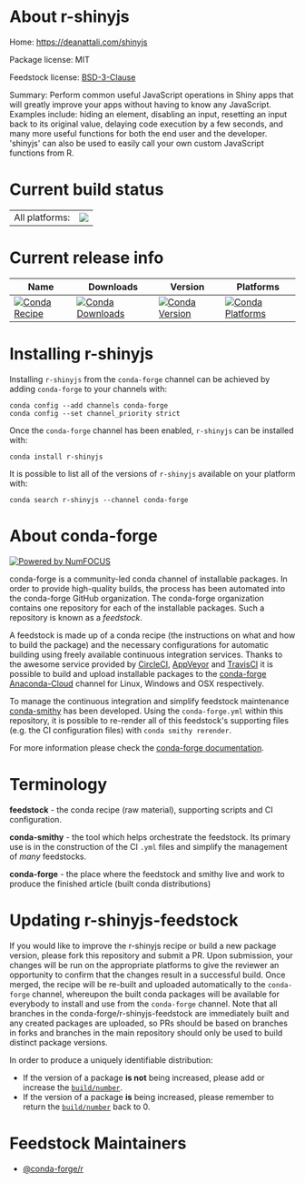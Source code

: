 About r-shinyjs
===============

Home: https://deanattali.com/shinyjs

Package license: MIT

Feedstock license: [BSD-3-Clause](https://github.com/conda-forge/r-shinyjs-feedstock/blob/master/LICENSE.txt)

Summary: Perform common useful JavaScript operations in Shiny apps that will greatly improve your apps without having to know any JavaScript. Examples include: hiding an element, disabling an input, resetting an input back to its original value, delaying code execution by a few seconds, and many more useful functions for both the end user and the developer. 'shinyjs' can also be used to easily call your own custom JavaScript functions from R.

Current build status
====================


<table><tr><td>All platforms:</td>
    <td>
      <a href="https://dev.azure.com/conda-forge/feedstock-builds/_build/latest?definitionId=1611&branchName=master">
        <img src="https://dev.azure.com/conda-forge/feedstock-builds/_apis/build/status/r-shinyjs-feedstock?branchName=master">
      </a>
    </td>
  </tr>
</table>

Current release info
====================

| Name | Downloads | Version | Platforms |
| --- | --- | --- | --- |
| [![Conda Recipe](https://img.shields.io/badge/recipe-r--shinyjs-green.svg)](https://anaconda.org/conda-forge/r-shinyjs) | [![Conda Downloads](https://img.shields.io/conda/dn/conda-forge/r-shinyjs.svg)](https://anaconda.org/conda-forge/r-shinyjs) | [![Conda Version](https://img.shields.io/conda/vn/conda-forge/r-shinyjs.svg)](https://anaconda.org/conda-forge/r-shinyjs) | [![Conda Platforms](https://img.shields.io/conda/pn/conda-forge/r-shinyjs.svg)](https://anaconda.org/conda-forge/r-shinyjs) |

Installing r-shinyjs
====================

Installing `r-shinyjs` from the `conda-forge` channel can be achieved by adding `conda-forge` to your channels with:

```
conda config --add channels conda-forge
conda config --set channel_priority strict
```

Once the `conda-forge` channel has been enabled, `r-shinyjs` can be installed with:

```
conda install r-shinyjs
```

It is possible to list all of the versions of `r-shinyjs` available on your platform with:

```
conda search r-shinyjs --channel conda-forge
```


About conda-forge
=================

[![Powered by NumFOCUS](https://img.shields.io/badge/powered%20by-NumFOCUS-orange.svg?style=flat&colorA=E1523D&colorB=007D8A)](http://numfocus.org)

conda-forge is a community-led conda channel of installable packages.
In order to provide high-quality builds, the process has been automated into the
conda-forge GitHub organization. The conda-forge organization contains one repository
for each of the installable packages. Such a repository is known as a *feedstock*.

A feedstock is made up of a conda recipe (the instructions on what and how to build
the package) and the necessary configurations for automatic building using freely
available continuous integration services. Thanks to the awesome service provided by
[CircleCI](https://circleci.com/), [AppVeyor](https://www.appveyor.com/)
and [TravisCI](https://travis-ci.com/) it is possible to build and upload installable
packages to the [conda-forge](https://anaconda.org/conda-forge)
[Anaconda-Cloud](https://anaconda.org/) channel for Linux, Windows and OSX respectively.

To manage the continuous integration and simplify feedstock maintenance
[conda-smithy](https://github.com/conda-forge/conda-smithy) has been developed.
Using the ``conda-forge.yml`` within this repository, it is possible to re-render all of
this feedstock's supporting files (e.g. the CI configuration files) with ``conda smithy rerender``.

For more information please check the [conda-forge documentation](https://conda-forge.org/docs/).

Terminology
===========

**feedstock** - the conda recipe (raw material), supporting scripts and CI configuration.

**conda-smithy** - the tool which helps orchestrate the feedstock.
                   Its primary use is in the construction of the CI ``.yml`` files
                   and simplify the management of *many* feedstocks.

**conda-forge** - the place where the feedstock and smithy live and work to
                  produce the finished article (built conda distributions)


Updating r-shinyjs-feedstock
============================

If you would like to improve the r-shinyjs recipe or build a new
package version, please fork this repository and submit a PR. Upon submission,
your changes will be run on the appropriate platforms to give the reviewer an
opportunity to confirm that the changes result in a successful build. Once
merged, the recipe will be re-built and uploaded automatically to the
`conda-forge` channel, whereupon the built conda packages will be available for
everybody to install and use from the `conda-forge` channel.
Note that all branches in the conda-forge/r-shinyjs-feedstock are
immediately built and any created packages are uploaded, so PRs should be based
on branches in forks and branches in the main repository should only be used to
build distinct package versions.

In order to produce a uniquely identifiable distribution:
 * If the version of a package **is not** being increased, please add or increase
   the [``build/number``](https://docs.conda.io/projects/conda-build/en/latest/resources/define-metadata.html#build-number-and-string).
 * If the version of a package **is** being increased, please remember to return
   the [``build/number``](https://docs.conda.io/projects/conda-build/en/latest/resources/define-metadata.html#build-number-and-string)
   back to 0.

Feedstock Maintainers
=====================

* [@conda-forge/r](https://github.com/conda-forge/r/)

